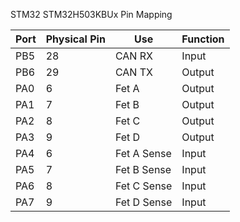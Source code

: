 STM32 STM32H503KBUx Pin Mapping

| Port | Physical Pin | Use | Function |
|-----|-----------|------|----------|
|PB5|28|CAN RX|Input|
|PB6|29|CAN TX|Output|
|PA0|6|Fet A|Output|
|PA1|7|Fet B|Output|
|PA2|8|Fet C|Output|
|PA3|9|Fet D|Output|
|PA4|6|Fet A Sense|Input|
|PA5|7|Fet B Sense|Input|
|PA6|8|Fet C Sense|Input|
|PA7|9|Fet D Sense|Input|